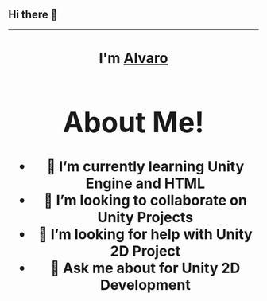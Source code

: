 ## Hi there 👋
<hr>
<h1 align="center">I'm <a href="https://alvus.itch.io/">Alvaro<a>
<Br>
<h1>About Me! </h1> <!--😎  https://github.com/durgeshsamariya/awesome-github-profile-readme-templates/blob/master/templates/Aryagm.md-->

<!-- - 🔭 I’m currently working on ... -->
- 🌱 I’m currently learning Unity Engine and HTML
- 👯 I’m looking to collaborate on Unity Projects
- 🤔 I’m looking for help with Unity 2D Project
- 💬 Ask me about for Unity 2D Development
  
<!--
**alvaro500/alvaro500** is a ✨ _special_ ✨ repository because its `README.md` (this file) appears on your GitHub profile.

Here are some ideas to get you started:

- 🔭 I’m currently working on ...
- 🌱 I’m currently learning ...
- 👯 I’m looking to collaborate on ...
- 🤔 I’m looking for help with ...
- 💬 Ask me about ...
- 📫 How to reach me: ...
- 😄 Pronouns: ...
- ⚡ Fun fact: ...
-->
